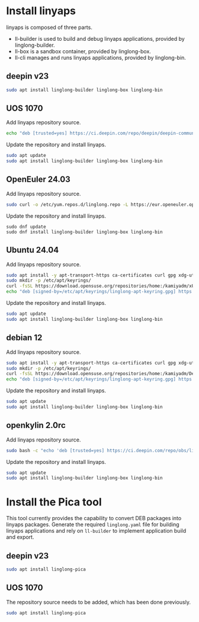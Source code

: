<!--
SPDX-FileCopyrightText: 2023 UnionTech Software Technology Co., Ltd.

SPDX-License-Identifier: LGPL-3.0-or-later
-->

# Install linyaps

linyaps is composed of three parts.

- ll-builder is used to build and debug linyaps applications, provided by linglong-builder.
- ll-box is a sandbox container, provided by linglong-box.
- ll-cli manages and runs linyaps applications, provided by linglong-bin.

## deepin v23

```bash
sudo apt install linglong-builder linglong-box linglong-bin
```

## UOS 1070

Add linyaps repository source.

```bash
echo "deb [trusted=yes] https://ci.deepin.com/repo/deepin/deepin-community/linglong-repo/ unstable main" | sudo tee -a /etc/apt/sources.list
```

Update the repository and install linyaps.

```bash
sudo apt update
sudo apt install linglong-builder linglong-box linglong-bin
```

## OpenEuler 24.03

Add linyaps repository source.

```bash
sudo curl -o /etc/yum.repos.d/linglong.repo -L https://eur.openeuler.openatom.cn/coprs/kamiyadm/linglong/repo/openeuler-24.03_LTS/kamiyadm-linglong-openeuler-24.03_LTS.repo
```

Update the repository and install linyaps.

```
sudo dnf update
sudo dnf install linglong-builder linglong-box linglong-bin
```

## Ubuntu 24.04

Add linyaps repository source.

```bash
sudo apt install -y apt-transport-https ca-certificates curl gpg xdg-utils
sudo mkdir -p /etc/apt/keyrings/
curl -fsSL https://download.opensuse.org/repositories/home:/kamiyadm/xUbuntu_24.04/Release.key | sudo gpg --dearmor -o /etc/apt/keyrings/linglong-apt-keyring.gpg
echo "deb [signed-by=/etc/apt/keyrings/linglong-apt-keyring.gpg] https://download.opensuse.org/repositories/home:/kamiyadm/xUbuntu_24.04/ ./" | sudo tee /etc/apt/sources.list.d/linglong.list
```

Update the repository and install linyaps.

```bash
sudo apt update
sudo apt install linglong-builder linglong-box linglong-bin
```

## debian 12

Add linyaps repository source.

```bash
sudo apt install -y apt-transport-https ca-certificates curl gpg xdg-utils
sudo mkdir -p /etc/apt/keyrings/
curl -fsSL https://download.opensuse.org/repositories/home:/kamiyadm/Debian_12/Release.key | sudo gpg --dearmor -o /etc/apt/keyrings/linglong-apt-keyring.gpg
echo "deb [signed-by=/etc/apt/keyrings/linglong-apt-keyring.gpg] https://download.opensuse.org/repositories/home:/kamiyadm/Debian_12/ ./" | sudo tee /etc/apt/sources.list.d/linglong.list
```

Update the repository and install linyaps.

```bash
sudo apt update
sudo apt install linglong-builder linglong-box linglong-bin
```

## openkylin 2.0rc

Add linyaps repository source.

```bash
sudo bash -c "echo 'deb [trusted=yes] https://ci.deepin.com/repo/obs/linglong:/multi_distro/openkylin2.0_repo/ ./' > /etc/apt/sources.list.d/linglong.list"
```

Update the repository and install linyaps.

```bash
sudo apt update
sudo apt install linglong-builder linglong-box linglong-bin
```

# Install the Pica tool

This tool currently provides the capability to convert DEB packages into linyaps packages. Generate the required `linglong.yaml` file for building linyaps applications and rely on `ll-builder` to implement application build and export.

## deepin v23

```bash
sudo apt install linglong-pica
```

## UOS 1070

The repository source needs to be added, which has been done previously.

```bash
sudo apt install linglong-pica
```
